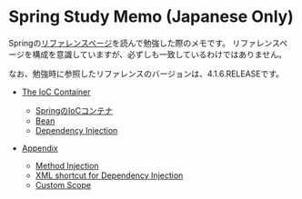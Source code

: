 # Spring Study Memo (Japanese Only)

Springの[リファレンスページ](http://docs.spring.io/spring/docs/current/spring-framework-reference/htmlsingle/)を読んで勉強した際のメモです。
リファレンスページを構成を意識していますが、必ずしも一致しているわけではありません。

なお、勉強時に参照したリファレンスのバージョンは、4.1.6.RELEASEです。

* [The IoC Container](ioc-container/readme.md)
    * [SpringのIoCコンテナ](ioc-container/01.container.md)
    * [Bean](ioc-container/02.bean.md)
    * [Dependency Injection](ioc-container/03.dependency-injection.md)

* [Appendix](appendix/readme.md)
    * [Method Injection](appendix/method-injection.md)
    * [XML shortcut for Dependency Injection](appendix/injection-shortcut-namespace.md)
    * [Custom Scope](appendix/custom-scope.md)